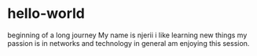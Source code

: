 # hello-world
beginning of a long journey 
My name is njerii i like learning new things my passion is
in networks and technology in general am enjoying this session.
